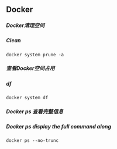 ## Docker

##### Docker清理空间
##### Clean

```
docker system prune -a
```

##### 查看Docker空间占用
##### df

```
docker system df
```

##### Docker ps 查看完整信息
##### Docker ps display the full command along

```
docker ps --no-trunc
```